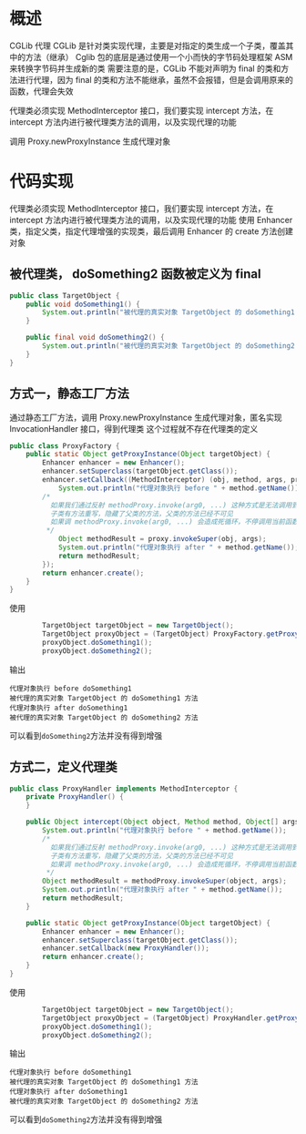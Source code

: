 # 概述
CGLib 代理 CGLib 是针对类实现代理，主要是对指定的类生成一个子类，覆盖其中的方法（继承）
Cglib 包的底层是通过使用一个小而快的字节码处理框架 ASM 来转换字节码并生成新的类
需要注意的是，CGLib 不能对声明为 final 的类和方法进行代理，因为 final 的类和方法不能继承，虽然不会报错，但是会调用原来的函数，代理会失效

代理类必须实现 MethodInterceptor 接口，我们要实现 intercept 方法，在 intercept 方法内进行被代理类方法的调用，以及实现代理的功能

调用 Proxy.newProxyInstance 生成代理对象


# 代码实现
代理类必须实现 MethodInterceptor 接口，我们要实现 intercept 方法，在 intercept 方法内进行被代理类方法的调用，以及实现代理的功能
使用 Enhancer 类，指定父类，指定代理增强的实现类，最后调用 Enhancer 的 create 方法创建对象

## 被代理类， doSomething2 函数被定义为 final
```java
public class TargetObject {
    public void doSomething1() {
        System.out.println("被代理的真实对象 TargetObject 的 doSomething1 方法");
    }

    public final void doSomething2() {
        System.out.println("被代理的真实对象 TargetObject 的 doSomething2 方法");
    }
}
```
## 方式一，静态工厂方法
通过静态工厂方法，调用 Proxy.newProxyInstance 生成代理对象，匿名实现 InvocationHandler 接口，得到代理类
这个过程就不存在代理类的定义
```java
public class ProxyFactory {
    public static Object getProxyInstance(Object targetObject) {
        Enhancer enhancer = new Enhancer();
        enhancer.setSuperclass(targetObject.getClass());
        enhancer.setCallback((MethodInterceptor) (obj, method, args, proxy) -> {
            System.out.println("代理对象执行 before " + method.getName());
        /*
          如果我们通过反射 methodProxy.invoke(arg0, ...) 这种方式是无法调用到父类的方法的
          子类有方法重写，隐藏了父类的方法，父类的方法已经不可见
          如果调 methodProxy.invoke(arg0, ...) 会造成死循环，不停调用当前函数，发生 StackOverflowError
         */
            Object methodResult = proxy.invokeSuper(obj, args);
            System.out.println("代理对象执行 after " + method.getName());
            return methodResult;
        });
        return enhancer.create();
    }
}
```
使用
```java
        TargetObject targetObject = new TargetObject();
        TargetObject proxyObject = (TargetObject) ProxyFactory.getProxyInstance(targetObject);
        proxyObject.doSomething1();
        proxyObject.doSomething2();
```
输出
```
代理对象执行 before doSomething1
被代理的真实对象 TargetObject 的 doSomething1 方法
代理对象执行 after doSomething1
被代理的真实对象 TargetObject 的 doSomething2 方法
```
可以看到`doSomething2`方法并没有得到增强

## 方式二，定义代理类

```java
public class ProxyHandler implements MethodInterceptor {
    private ProxyHandler() {
    }

    public Object intercept(Object object, Method method, Object[] args, MethodProxy methodProxy) throws Throwable {
        System.out.println("代理对象执行 before " + method.getName());
        /*
          如果我们通过反射 methodProxy.invoke(arg0, ...) 这种方式是无法调用到父类的方法的
          子类有方法重写，隐藏了父类的方法，父类的方法已经不可见
          如果调 methodProxy.invoke(arg0, ...) 会造成死循环，不停调用当前函数，发生 StackOverflowError
         */
        Object methodResult = methodProxy.invokeSuper(object, args);
        System.out.println("代理对象执行 after " + method.getName());
        return methodResult;
    }

    public static Object getProxyInstance(Object targetObject) {
        Enhancer enhancer = new Enhancer();
        enhancer.setSuperclass(targetObject.getClass());
        enhancer.setCallback(new ProxyHandler());
        return enhancer.create();
    }
}
```
使用
```java
        TargetObject targetObject = new TargetObject();
        TargetObject proxyObject = (TargetObject) ProxyHandler.getProxyInstance(targetObject);
        proxyObject.doSomething1();
        proxyObject.doSomething2();
```
输出
```
代理对象执行 before doSomething1
被代理的真实对象 TargetObject 的 doSomething1 方法
代理对象执行 after doSomething1
被代理的真实对象 TargetObject 的 doSomething2 方法
```
可以看到`doSomething2`方法并没有得到增强



